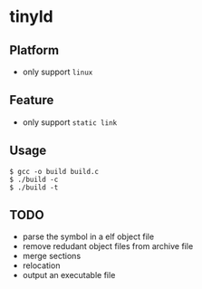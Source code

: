 # tinyld

## Platform
- only support `linux`

## Feature
- only support `static link`

## Usage

```console
$ gcc -o build build.c
$ ./build -c
$ ./build -t
```
## TODO
- parse the symbol in a elf object file
- remove redudant object files from archive file 
- merge sections
- relocation
- output an executable file
